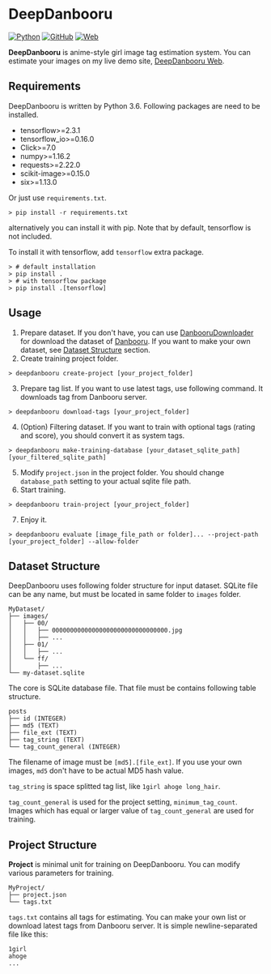 # DeepDanbooru

[![Python](https://img.shields.io/badge/python-3.6-green)](https://www.python.org/doc/versions/)
[![GitHub](https://img.shields.io/github/license/KichangKim/DeepDanbooru)](https://opensource.org/licenses/MIT)
[![Web](https://img.shields.io/badge/web%20demo-20200915-brightgreen)](http://kanotype.iptime.org:8003/deepdanbooru/)

**DeepDanbooru** is anime-style girl image tag estimation system. You can estimate your images on my live demo site, [DeepDanbooru Web](http://dev.kanotype.net:8003/deepdanbooru/).

## Requirements

DeepDanbooru is written by Python 3.6. Following packages are need to be installed.
- tensorflow>=2.3.1
- tensorflow_io>=0.16.0
- Click>=7.0
- numpy>=1.16.2
- requests>=2.22.0
- scikit-image>=0.15.0
- six>=1.13.0

Or just use `requirements.txt`.

```
> pip install -r requirements.txt
```

alternatively you can install it with pip. Note that by default, tensorflow is not included.

To install it with tensorflow, add `tensorflow` extra package.

```
> # default installation
> pip install .
> # with tensorflow package
> pip install .[tensorflow]
```

## Usage

1. Prepare dataset. If you don't have, you can use [DanbooruDownloader](https://github.com/KichangKim/DanbooruDownloader) for download the dataset of [Danbooru](https://danbooru.donmai.us/). If you want to make your own dataset, see [Dataset Structure](#dataset-structure) section.
2. Create training project folder.

```
> deepdanbooru create-project [your_project_folder]
```

3. Prepare tag list. If you want to use latest tags, use following command. It downloads tag from Danbooru server.

```
> deepdanbooru download-tags [your_project_folder]
```

4. (Option) Filtering dataset. If you want to train with optional tags (rating and score), you should convert it as system tags.

```
> deepdanbooru make-training-database [your_dataset_sqlite_path] [your_filtered_sqlite_path]
```

5. Modify `project.json` in the project folder. You should change `database_path` setting to your actual sqlite file path.
6. Start training.

```
> deepdanbooru train-project [your_project_folder]
```

7. Enjoy it.

```
> deepdanbooru evaluate [image_file_path or folder]... --project-path [your_project_folder] --allow-folder
```

## Dataset Structure

DeepDanbooru uses following folder structure for input dataset. SQLite file can be any name, but must be located in same folder to `images` folder.

```
MyDataset/
├── images/
│   ├── 00/
│   │   ├── 00000000000000000000000000000000.jpg
│   │   ├── ...
│   ├── 01/
│   │   ├── ...
│   └── ff/
│       ├── ...
└── my-dataset.sqlite
```

The core is SQLite database file. That file must be contains following table structure.

```
posts
├── id (INTEGER)
├── md5 (TEXT)
├── file_ext (TEXT)
├── tag_string (TEXT)
└── tag_count_general (INTEGER)
```

The filename of image must be `[md5].[file_ext]`. If you use your own images, `md5` don't have to be actual MD5 hash value.

`tag_string` is space splitted tag list, like `1girl ahoge long_hair`.

`tag_count_general` is used for the project setting, `minimum_tag_count`. Images which has equal or larger value of `tag_count_general` are used for training.

## Project Structure

**Project** is minimal unit for training on DeepDanbooru. You can modify various parameters for training.

```
MyProject/
├── project.json
└── tags.txt
```

`tags.txt` contains all tags for estimating. You can make your own list or download latest tags from Danbooru server. It is simple newline-separated file like this:

```
1girl
ahoge
...
```
